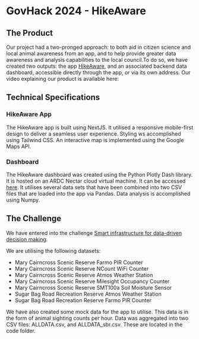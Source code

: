 # GovHack 2024 - HikeAware


## The Product
Our project had a two-pronged approach: to both aid in citizen science and local animal awareness from an app, and to help provide greater data awareness and analysis capabilities to the local council.To do so, we have created two outputs: the app [HikeAware](https://hikeaware.vercel.app/), and an associated backend data dashboard, accessible directly through the app, or via its own address. Our video explaining our product is available here:



## Technical Specifications
### HikeAware App
The HikeAware app is built using NextJS. It utilised a responsive mobile-first design to deliver a seamless user experience. Styling ws accomplished using Tailwind CSS. An interactive map is implemented using the Google Maps API.

### Dashboard
The HikeAware dashboard was created using the Python Plotly Dash library. It is hosted on an ARDC Nectar cloud virtual machine. It can be accessed [here](http://203.101.226.242:8050/). It utilises several data sets that have been combined into two CSV files that are loaded into the app via Pandas. Data analysis is accomplished using Numpy. 

## The Challenge
We have entered into the challenge [Smart infrastructure for data-driven decision making](https://hackerspace.govhack.org/challenges/smart_infrastructure_for_data_driven_decision_making).

We are utilising the following datasets:
+ Mary Cairncross Scenic Reserve Farmo PIR Counter
+ Mary Cairncross Scenic Reserve NCount WiFi Counter
+ Mary Cairncross Scenic Reserve Atmos Weather Station
+ Mary Cairncross Scenic Reserve Milesight Occupancy Counter
+ Mary Cairncross Scenic Reserve SMT100a Soil Moisture Sensor
+ Sugar Bag Road Recreation Reserve Atmos Weather Station
+ Sugar Bag Road Recreation Reserve Farmo PIR Counter

We have also created some mock data for the app to utilise. This data is in the form of animal sighting counts per hour.
Data was aggregated into two CSV files: ALLDATA.csv, and ALLDATA_sbr.csv. These are located in the code folder.

